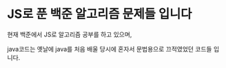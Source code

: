 # JS로 푼 백준 알고리즘 문제들 입니다

현재 백준에서 JS로 알고리즘 공부를 하고 있으며,

java코드는 옛날에 java를 처음 배울 당시에 혼자서 문법용으로 끄적였었던 코드들 입니다.
